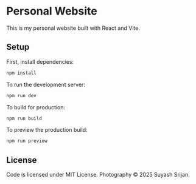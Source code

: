 # Personal Website

This is my personal website built with React and Vite.

## Setup

First, install dependencies:
```bash
npm install
```

To run the development server:
```bash
npm run dev
```

To build for production:
```bash
npm run build
```

To preview the production build:
```bash
npm run preview
```

## License
Code is licensed under MIT License. Photography © 2025 Suyash Srijan.
